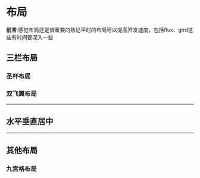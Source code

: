 # 布局

__前言__:感觉布局还是很重要的熟记平时的布局可以提高开发速度，包括flux、gird这些有时间要深入一些

## 三栏布局

### 圣杯布局

### 双飞翼布局

-----

## 水平垂直居中

-----

## 其他布局

### 九宫格布局
